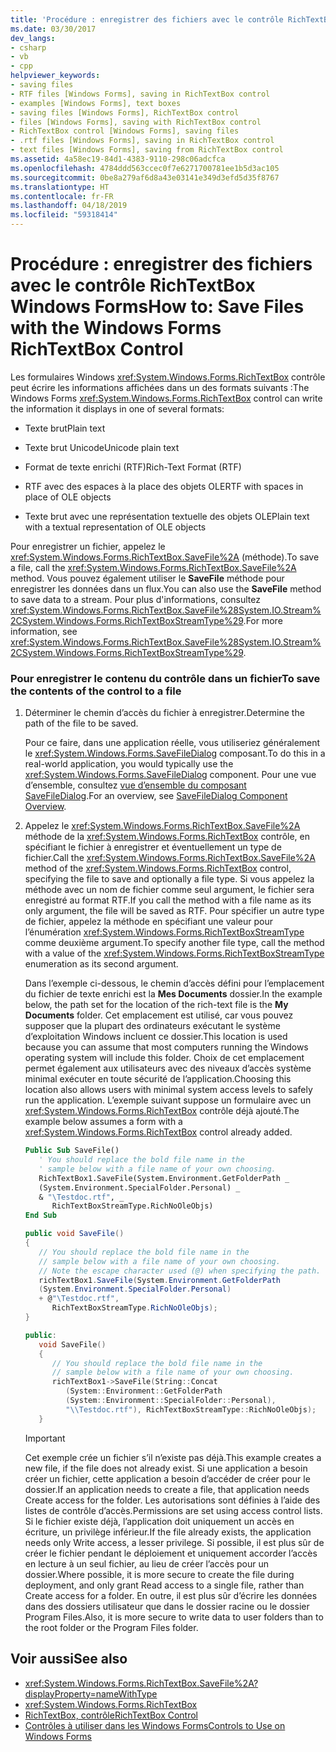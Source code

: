 ```yaml
---
title: 'Procédure : enregistrer des fichiers avec le contrôle RichTextBox Windows Forms'
ms.date: 03/30/2017
dev_langs:
- csharp
- vb
- cpp
helpviewer_keywords:
- saving files
- RTF files [Windows Forms], saving in RichTextBox control
- examples [Windows Forms], text boxes
- saving files [Windows Forms], RichTextBox control
- files [Windows Forms], saving with RichTextBox control
- RichTextBox control [Windows Forms], saving files
- .rtf files [Windows Forms], saving in RichTextBox control
- text files [Windows Forms], saving from RichTextBox control
ms.assetid: 4a58ec19-84d1-4383-9110-298c06adcfca
ms.openlocfilehash: 4784ddd563ccec0f7e6271700781ee1b5d3ac105
ms.sourcegitcommit: 0be8a279af6d8a43e03141e349d3efd5d35f8767
ms.translationtype: HT
ms.contentlocale: fr-FR
ms.lasthandoff: 04/18/2019
ms.locfileid: "59318414"
---
```

# <a name="how-to-save-files-with-the-windows-forms-richtextbox-control"></a><span data-ttu-id="e4696-102">Procédure : enregistrer des fichiers avec le contrôle RichTextBox Windows Forms</span><span class="sxs-lookup"><span data-stu-id="e4696-102">How to: Save Files with the Windows Forms RichTextBox Control</span></span>
<span data-ttu-id="e4696-103">Les formulaires Windows <xref:System.Windows.Forms.RichTextBox> contrôle peut écrire les informations affichées dans un des formats suivants :</span><span class="sxs-lookup"><span data-stu-id="e4696-103">The Windows Forms <xref:System.Windows.Forms.RichTextBox> control can write the information it displays in one of several formats:</span></span>  
  
-   <span data-ttu-id="e4696-104">Texte brut</span><span class="sxs-lookup"><span data-stu-id="e4696-104">Plain text</span></span>  
  
-   <span data-ttu-id="e4696-105">Texte brut Unicode</span><span class="sxs-lookup"><span data-stu-id="e4696-105">Unicode plain text</span></span>  
  
-   <span data-ttu-id="e4696-106">Format de texte enrichi (RTF)</span><span class="sxs-lookup"><span data-stu-id="e4696-106">Rich-Text Format (RTF)</span></span>  
  
-   <span data-ttu-id="e4696-107">RTF avec des espaces à la place des objets OLE</span><span class="sxs-lookup"><span data-stu-id="e4696-107">RTF with spaces in place of OLE objects</span></span>  
  
-   <span data-ttu-id="e4696-108">Texte brut avec une représentation textuelle des objets OLE</span><span class="sxs-lookup"><span data-stu-id="e4696-108">Plain text with a textual representation of OLE objects</span></span>  
  
 <span data-ttu-id="e4696-109">Pour enregistrer un fichier, appelez le <xref:System.Windows.Forms.RichTextBox.SaveFile%2A> (méthode).</span><span class="sxs-lookup"><span data-stu-id="e4696-109">To save a file, call the <xref:System.Windows.Forms.RichTextBox.SaveFile%2A> method.</span></span> <span data-ttu-id="e4696-110">Vous pouvez également utiliser le **SaveFile** méthode pour enregistrer les données dans un flux.</span><span class="sxs-lookup"><span data-stu-id="e4696-110">You can also use the **SaveFile** method to save data to a stream.</span></span> <span data-ttu-id="e4696-111">Pour plus d'informations, consultez <xref:System.Windows.Forms.RichTextBox.SaveFile%28System.IO.Stream%2CSystem.Windows.Forms.RichTextBoxStreamType%29>.</span><span class="sxs-lookup"><span data-stu-id="e4696-111">For more information, see <xref:System.Windows.Forms.RichTextBox.SaveFile%28System.IO.Stream%2CSystem.Windows.Forms.RichTextBoxStreamType%29>.</span></span>  
  
### <a name="to-save-the-contents-of-the-control-to-a-file"></a><span data-ttu-id="e4696-112">Pour enregistrer le contenu du contrôle dans un fichier</span><span class="sxs-lookup"><span data-stu-id="e4696-112">To save the contents of the control to a file</span></span>  
  
1. <span data-ttu-id="e4696-113">Déterminer le chemin d’accès du fichier à enregistrer.</span><span class="sxs-lookup"><span data-stu-id="e4696-113">Determine the path of the file to be saved.</span></span>  
  
     <span data-ttu-id="e4696-114">Pour ce faire, dans une application réelle, vous utiliseriez généralement le <xref:System.Windows.Forms.SaveFileDialog> composant.</span><span class="sxs-lookup"><span data-stu-id="e4696-114">To do this in a real-world application, you would typically use the <xref:System.Windows.Forms.SaveFileDialog> component.</span></span> <span data-ttu-id="e4696-115">Pour une vue d’ensemble, consultez [vue d’ensemble du composant SaveFileDialog](savefiledialog-component-overview-windows-forms.md).</span><span class="sxs-lookup"><span data-stu-id="e4696-115">For an overview, see [SaveFileDialog Component Overview](savefiledialog-component-overview-windows-forms.md).</span></span>  
  
2. <span data-ttu-id="e4696-116">Appelez le <xref:System.Windows.Forms.RichTextBox.SaveFile%2A> méthode de la <xref:System.Windows.Forms.RichTextBox> contrôle, en spécifiant le fichier à enregistrer et éventuellement un type de fichier.</span><span class="sxs-lookup"><span data-stu-id="e4696-116">Call the <xref:System.Windows.Forms.RichTextBox.SaveFile%2A> method of the <xref:System.Windows.Forms.RichTextBox> control, specifying the file to save and optionally a file type.</span></span> <span data-ttu-id="e4696-117">Si vous appelez la méthode avec un nom de fichier comme seul argument, le fichier sera enregistré au format RTF.</span><span class="sxs-lookup"><span data-stu-id="e4696-117">If you call the method with a file name as its only argument, the file will be saved as RTF.</span></span> <span data-ttu-id="e4696-118">Pour spécifier un autre type de fichier, appelez la méthode en spécifiant une valeur pour l’énumération <xref:System.Windows.Forms.RichTextBoxStreamType> comme deuxième argument.</span><span class="sxs-lookup"><span data-stu-id="e4696-118">To specify another file type, call the method with a value of the <xref:System.Windows.Forms.RichTextBoxStreamType> enumeration as its second argument.</span></span>  
  
     <span data-ttu-id="e4696-119">Dans l’exemple ci-dessous, le chemin d’accès défini pour l’emplacement du fichier de texte enrichi est la **Mes Documents** dossier.</span><span class="sxs-lookup"><span data-stu-id="e4696-119">In the example below, the path set for the location of the rich-text file is the **My Documents** folder.</span></span> <span data-ttu-id="e4696-120">Cet emplacement est utilisé, car vous pouvez supposer que la plupart des ordinateurs exécutant le système d’exploitation Windows incluent ce dossier.</span><span class="sxs-lookup"><span data-stu-id="e4696-120">This location is used because you can assume that most computers running the Windows operating system will include this folder.</span></span> <span data-ttu-id="e4696-121">Choix de cet emplacement permet également aux utilisateurs avec des niveaux d’accès système minimal exécuter en toute sécurité de l’application.</span><span class="sxs-lookup"><span data-stu-id="e4696-121">Choosing this location also allows users with minimal system access levels to safely run the application.</span></span> <span data-ttu-id="e4696-122">L’exemple suivant suppose un formulaire avec un <xref:System.Windows.Forms.RichTextBox> contrôle déjà ajouté.</span><span class="sxs-lookup"><span data-stu-id="e4696-122">The example below assumes a form with a <xref:System.Windows.Forms.RichTextBox> control already added.</span></span>  
  
    ```vb  
    Public Sub SaveFile()  
       ' You should replace the bold file name in the   
       ' sample below with a file name of your own choosing.  
       RichTextBox1.SaveFile(System.Environment.GetFolderPath _  
       (System.Environment.SpecialFolder.Personal) _  
       & "\Testdoc.rtf", _  
          RichTextBoxStreamType.RichNoOleObjs)  
    End Sub  
    ```  
  
    ```csharp  
    public void SaveFile()  
    {  
       // You should replace the bold file name in the   
       // sample below with a file name of your own choosing.  
       // Note the escape character used (@) when specifying the path.  
       richTextBox1.SaveFile(System.Environment.GetFolderPath  
       (System.Environment.SpecialFolder.Personal)  
       + @"\Testdoc.rtf",  
          RichTextBoxStreamType.RichNoOleObjs);  
    }  
    ```  
  
    ```cpp  
    public:  
       void SaveFile()  
       {  
          // You should replace the bold file name in the   
          // sample below with a file name of your own choosing.  
          richTextBox1->SaveFile(String::Concat  
             (System::Environment::GetFolderPath  
             (System::Environment::SpecialFolder::Personal),  
             "\\Testdoc.rtf"), RichTextBoxStreamType::RichNoOleObjs);  
       }  
    ```  
  
    > [!IMPORTANT]
    >  <span data-ttu-id="e4696-123">Cet exemple crée un fichier s’il n’existe pas déjà.</span><span class="sxs-lookup"><span data-stu-id="e4696-123">This example creates a new file, if the file does not already exist.</span></span> <span data-ttu-id="e4696-124">Si une application a besoin créer un fichier, cette application a besoin d’accéder de créer pour le dossier.</span><span class="sxs-lookup"><span data-stu-id="e4696-124">If an application needs to create a file, that application needs Create access for the folder.</span></span> <span data-ttu-id="e4696-125">Les autorisations sont définies à l’aide des listes de contrôle d’accès.</span><span class="sxs-lookup"><span data-stu-id="e4696-125">Permissions are set using access control lists.</span></span> <span data-ttu-id="e4696-126">Si le fichier existe déjà, l’application doit uniquement un accès en écriture, un privilège inférieur.</span><span class="sxs-lookup"><span data-stu-id="e4696-126">If the file already exists, the application needs only Write access, a lesser privilege.</span></span> <span data-ttu-id="e4696-127">Si possible, il est plus sûr de créer le fichier pendant le déploiement et uniquement accorder l’accès en lecture à un seul fichier, au lieu de créer l’accès pour un dossier.</span><span class="sxs-lookup"><span data-stu-id="e4696-127">Where possible, it is more secure to create the file during deployment, and only grant Read access to a single file, rather than Create access for a folder.</span></span> <span data-ttu-id="e4696-128">En outre, il est plus sûr d’écrire les données dans des dossiers utilisateur que dans le dossier racine ou le dossier Program Files.</span><span class="sxs-lookup"><span data-stu-id="e4696-128">Also, it is more secure to write data to user folders than to the root folder or the Program Files folder.</span></span>  
  
## <a name="see-also"></a><span data-ttu-id="e4696-129">Voir aussi</span><span class="sxs-lookup"><span data-stu-id="e4696-129">See also</span></span>

- <xref:System.Windows.Forms.RichTextBox.SaveFile%2A?displayProperty=nameWithType>
- <xref:System.Windows.Forms.RichTextBox>
- [<span data-ttu-id="e4696-130">RichTextBox, contrôle</span><span class="sxs-lookup"><span data-stu-id="e4696-130">RichTextBox Control</span></span>](richtextbox-control-windows-forms.md)
- [<span data-ttu-id="e4696-131">Contrôles à utiliser dans les Windows Forms</span><span class="sxs-lookup"><span data-stu-id="e4696-131">Controls to Use on Windows Forms</span></span>](controls-to-use-on-windows-forms.md)
